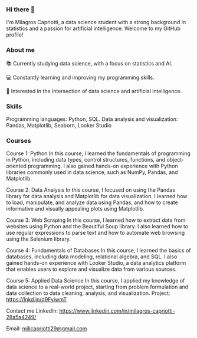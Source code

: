 ### Hi there 👋

I'm Milagros Capriotti, a data science student with a strong background in statistics and a passion for artificial intelligence. Welcome to my GitHub profile!

### About me
📚 Currently studying data science, with a focus on statistics and AI.

💻 Constantly learning and improving my programming skills.

🤖 Interested in the intersection of data science and artificial intelligence.

### Skills
Programming languages: Python, SQL.
Data analysis and visualization: Pandas, Matplotlib, Seaborn, Looker Studio

### Courses

Course 1: Python
In this course, I learned the fundamentals of programming in Python, including data types, control structures, functions, and object-oriented programming. I also gained hands-on experience with Python libraries commonly used in data science, such as NumPy, Pandas, and Matplotlib.

Course 2: Data Analysis
In this course, I focused on using the Pandas library for data analysis and Matplotlib for data visualization. I learned how to load, manipulate, and analyze data using Pandas, and how to create informative and visually appealing plots using Matplotlib.

Course 3: Web Scraping
In this course, I learned how to extract data from websites using Python and the Beautiful Soup library. I also learned how to use regular expressions to parse text and how to automate web browsing using the Selenium library.

Course 4: Fundamentals of Databases
In this course, I learned the basics of databases, including data modeling, relational algebra, and SQL. I also gained hands-on experience with Looker Studio, a data analytics platform that enables users to explore and visualize data from various sources. 

Course 5: Applied Data Science
In this course, I applied my knowledge of data science to a real-world project, starting from problem formulation and data collection to data cleaning, analysis, and visualization. Project: https://lnkd.in/d9FyiwmT

Contact me
LinkedIn: https://www.linkedin.com/in/milagros-capriotti-28a5a4249/

Email: milicapriotti29@gmail.com


<!--
**milagroscapriotti/milagroscapriotti** is a ✨ _special_ ✨ repository because its `README.md` (this file) appears on your GitHub profile.

Here are some ideas to get you started:

- 🔭 I’m currently working on ...
- 🌱 I’m currently learning ...
- 👯 I’m looking to collaborate on ...
- 🤔 I’m looking for help with ...
- 💬 Ask me about ...
- 📫 How to reach me: ...
- 😄 Pronouns: ...
- ⚡ Fun fact: ...
-->
